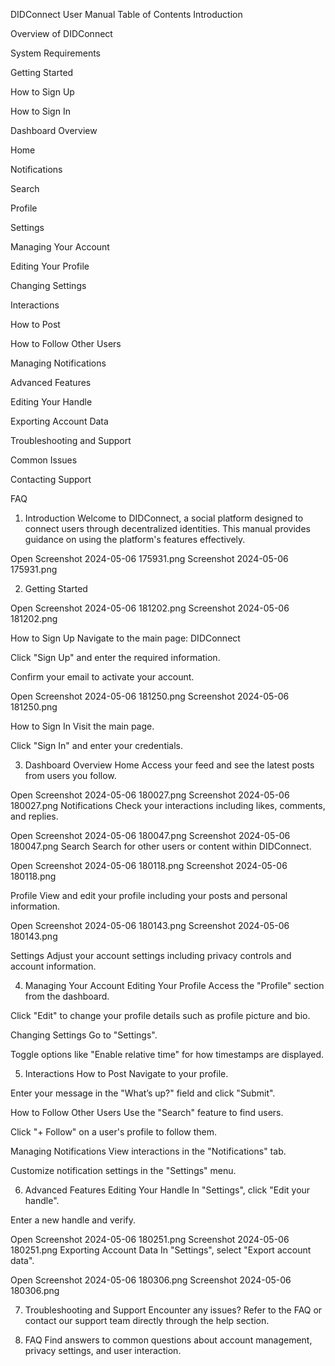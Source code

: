 DIDConnect User Manual
Table of Contents
Introduction

Overview of DIDConnect

System Requirements

Getting Started

How to Sign Up

How to Sign In

Dashboard Overview

Home

Notifications

Search

Profile

Settings

Managing Your Account

Editing Your Profile

Changing Settings

Interactions

How to Post

How to Follow Other Users

Managing Notifications

Advanced Features

Editing Your Handle

Exporting Account Data

Troubleshooting and Support

Common Issues

Contacting Support

FAQ

1. Introduction
Welcome to DIDConnect, a social platform designed to connect users through decentralized identities. This manual provides guidance on using the platform's features effectively.

 

 

Open Screenshot 2024-05-06 175931.png
Screenshot 2024-05-06 175931.png
 

2. Getting Started 
 

 

 

Open Screenshot 2024-05-06 181202.png
Screenshot 2024-05-06 181202.png
 

How to Sign Up
Navigate to the main page: DIDConnect

Click "Sign Up" and enter the required information.

Confirm your email to activate your account.

 

 

Open Screenshot 2024-05-06 181250.png
Screenshot 2024-05-06 181250.png
 

How to Sign In
Visit the main page.

Click "Sign In" and enter your credentials.

3. Dashboard Overview
Home
Access your feed and see the latest posts from users you follow.



Open Screenshot 2024-05-06 180027.png
Screenshot 2024-05-06 180027.png
Notifications
Check your interactions including likes, comments, and replies.

Open Screenshot 2024-05-06 180047.png
Screenshot 2024-05-06 180047.png
Search
Search for other users or content within DIDConnect.

 

Open Screenshot 2024-05-06 180118.png
Screenshot 2024-05-06 180118.png
 

Profile
View and edit your profile including your posts and personal information.

 

Open Screenshot 2024-05-06 180143.png
Screenshot 2024-05-06 180143.png
 

Settings
Adjust your account settings including privacy controls and account information.

 

 

4. Managing Your Account
Editing Your Profile
Access the "Profile" section from the dashboard.

Click "Edit" to change your profile details such as profile picture and bio.

Changing Settings
Go to "Settings".

Toggle options like "Enable relative time" for how timestamps are displayed.

5. Interactions
How to Post
Navigate to your profile.

Enter your message in the "What’s up?" field and click "Submit".

How to Follow Other Users
Use the "Search" feature to find users.

Click "+ Follow" on a user's profile to follow them.

Managing Notifications
View interactions in the "Notifications" tab.

Customize notification settings in the "Settings" menu.

6. Advanced Features
Editing Your Handle
In "Settings", click "Edit your handle".

Enter a new handle and verify.

Open Screenshot 2024-05-06 180251.png
Screenshot 2024-05-06 180251.png
Exporting Account Data
In "Settings", select "Export account data".

 

Open Screenshot 2024-05-06 180306.png
Screenshot 2024-05-06 180306.png
 

7. Troubleshooting and Support
Encounter any issues? Refer to the FAQ or contact our support team directly through the help section.

8. FAQ
Find answers to common questions about account management, privacy settings, and user interaction.
